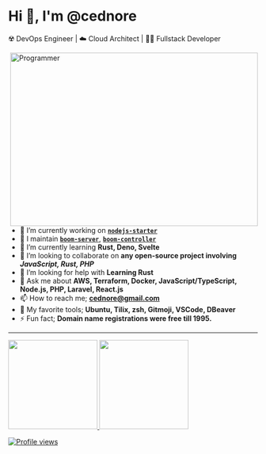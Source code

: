 # Hi 👋, I'm @cednore

☢️ DevOps Engineer | ☁️ Cloud Architect | 🧑‍🏭 Fullstack Developer

<img align="right" src="https://github.com/vivekweb2013/vivekweb2013/blob/master/assets/developer.gif" alt="Programmer" width="500" height="350"/>

- 🔭 I’m currently working on **[`nodejs-starter`](https://github.com/cednore/nodejs-starter)**
- 🚂 I maintain **[`boom-server`](https://github.com/cednore/boom-server)**,
  **[`boom-controller`](https://github.com/cednore/boom-controller)**
- 🌱 I’m currently learning **Rust, Deno, Svelte**
- 👯 I’m looking to collaborate on **any open-source project involving** **_JavaScript, Rust, PHP_**
- 🤝 I’m looking for help with **Learning Rust**
- 💬 Ask me about **AWS, Terraform, Docker, JavaScript/TypeScript, Node.js, PHP, Laravel, React.js**
- 📫 How to reach me; **cednore@gmail.com**
- 🧰 My favorite tools; **Ubuntu, Tilix, zsh, Gitmoji, VSCode, DBeaver**
- ⚡ Fun fact; **Domain name registrations were free till 1995.**

---

<div>
  <a href="https://github.com/cednore">
  <img height="180em" src="https://github-readme-stats.vercel.app/api?username=cednore&show_icons=true&include_all_commits=true&count_private=true"/>
  <img height="180em" src="https://github-readme-stats.vercel.app/api/top-langs/?username=cednore&layout=compact&langs_count=6"/>
</div>

![Profile views](https://gpvc.arturio.dev/cednore)
